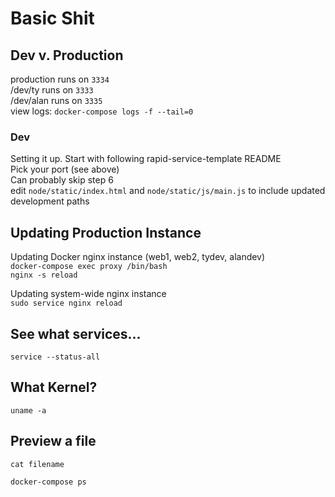 # Basic Shit #

## Dev v. Production ##
production runs on `3334`  
/dev/ty runs on `3333`  
/dev/alan runs on `3335`  
view logs: `docker-compose logs -f --tail=0`  

### Dev ###
Setting it up. Start with following rapid-service-template README  
Pick your port (see above)  
Can probably skip step 6  
edit `node/static/index.html` and `node/static/js/main.js` to include updated development paths  


## Updating Production Instance ##
Updating Docker nginx instance (web1, web2, tydev, alandev)  
`docker-compose exec proxy /bin/bash`  
`nginx -s reload`  

Updating system-wide nginx instance  
`sudo service nginx reload`

## See what services... ##
`service --status-all`

## What Kernel? ##
`uname -a`

## Preview a file ##
`cat filename`

`docker-compose ps`